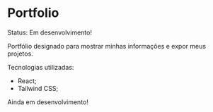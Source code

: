 # Portfolio

Status: Em desenvolvimento!

Portfólio designado para mostrar minhas informações e expor meus projetos.

Tecnologias utilizadas:
- React;
- Tailwind CSS;

Ainda em desenvolvimento!
